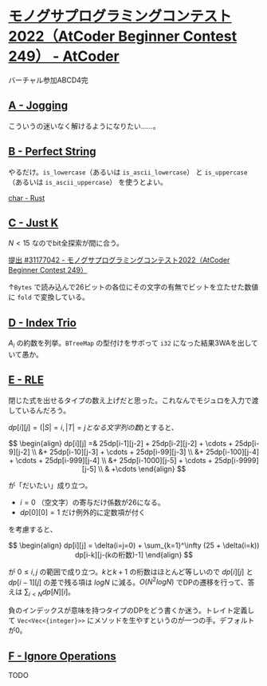 # [モノグサプログラミングコンテスト2022（AtCoder Beginner Contest 249） \- AtCoder](https://atcoder.jp/contests/abc249)

バーチャル参加ABCD4完

## [A \- Jogging](https://atcoder.jp/contests/abc249/tasks/abc249_a)

こういうの迷いなく解けるようになりたい……。

## [B \- Perfect String](https://atcoder.jp/contests/abc249/tasks/abc249_b)

やるだけ。`is_lowercase`（あるいは `is_ascii_lowercase`） と `is_uppercase`（あるいは `is_ascii_uppercase`） を使うとよい。

[char \- Rust](https://doc.rust-lang.org/std/primitive.char.html#method.is_ascii_lowercase)

## [C \- Just K](https://atcoder.jp/contests/abc249/tasks/abc249_c)

$N<15$ なのでbit全探索が間に合う。

[提出 \#31177042 \- モノグサプログラミングコンテスト2022（AtCoder Beginner Contest 249）](https://atcoder.jp/contests/abc249/submissions/31177042)

↑`Bytes` で読み込んで26ビットの各位にその文字の有無でビットを立たせた数値に `fold` で変換している。

## [D \- Index Trio](https://atcoder.jp/contests/abc249/tasks/abc249_d)

$A_i$ の約数を列挙。`BTreeMap` の型付けをサボって `i32` になった結果3WAを出していて愚か。

## [E \- RLE](https://atcoder.jp/contests/abc249/tasks/abc249_e)

閉じた式を出せるタイプの数え上げだと思った。これなんでモジュロを入力で渡しているんだろう。

$dp[i][j] = (|S|=i, |T|=jとなる文字列の数)$とすると、

$$
\begin{align}
dp[i][j] =& 25dp[i-1][j-2] + 25dp[i-2][j-2] + \cdots + 25dp[i-9][j-2] \\
          &+ 25dp[i-10][j-3] + \cdots + 25dp[i-99][j-3] \\
          &+ 25dp[i-100][j-4] + \cdots + 25dp[i-999][j-4] \\
          &+ 25dp[i-1000][j-5] + \cdots + 25dp[i-9999][j-5] \\
          & +\cdots
\end{align}
$$

が「だいたい」成り立つ。
- $i=0$ （空文字）の寄与だけ係数が26になる。
- $dp[0][0] =1$ だけ例外的に定数項が付く

を考慮すると、

$$
\begin{align}
dp[i][j] = \delta(i=j=0) + \sum_{k=1}^\infty (25 + \delta(i=k)) dp[i-k][j-(kの桁数)-1]
\end{align}
$$

が $0\leq i, j$ の範囲で成り立つ。$k$と$k+1$ の桁数はほとんど等しいので $dp[i][j]$ と $dp[i-1][j]$ の差で残る項は $logN$ に減る。$O(N^2logN)$ でDPの遷移を行って、答えは $\sum_{i<N}dp[N][i]$。

負のインデックスが意味を持つタイプのDPをどう書くか迷う。トレイト定義して `Vec<Vec<{integer}>>` にメソッドを生やすというのが一つの手。デフォルトが0。

## [F \- Ignore Operations](https://atcoder.jp/contests/abc249/tasks/abc249_f)

TODO